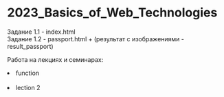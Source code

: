 # 2023_Basics_of_Web_Technologies

Задание 1.1 - index.html
<br> Задание 1.2 - passport.html + (результат с изображениями - result_passport)

Работа на лекциях и семинарах:
<br> <li> function </li>
<br> <li> lection 2 </li>



